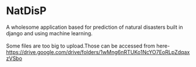 # NatDisP


A wholesome application based for prediction of natural disasters built in django and using machine learning.<br /> <br />
Some files are too big to upload.Those can be accessed from here-https://drive.google.com/drive/folders/1wMng6nRTUKo1NcYO7EoRLpZdqaxzVSbo

